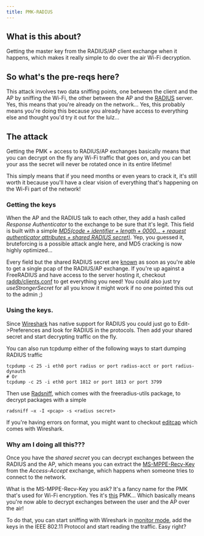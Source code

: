```yaml
---
title: PMK-RADIUS
---
```


## What is this about?
Getting the master key from the RADIUS/AP client exchange when it happens, which makes it really simple to do over the air Wi-Fi decryption.

## So what's the pre-reqs here?
This attack involves two data sniffing points, one between the client and the AP by sniffing the Wi-Fi, the other between the AP and the [RADIUS](https://en.wikipedia.org/wiki/RADIUS) server. Yes, this means that you're already on the network... Yes, this probably means you're doing this because you already have access to everything else and thought you'd try it out for the lulz...

## The attack
Getting the PMK + access to RADIUS/AP exchanges basically means that you can decrypt on the fly any Wi-Fi traffic that goes on, and you can bet your ass the secret will never be rotated once in its entire lifetime!

This simply means that if you need months or even years to crack it, it's still worth it because you'll have a clear vision of everything that's happening on the Wi-Fi part of the network!

### Getting the keys
When the AP and the RADIUS talk to each other, they add a hash called *Response Authenticator* to the exchange to be sure that it's legit. This field is built with a simple *[MD5(code + identifier + length + 0000... + request authenticator attributes + shared RADIUS secret)](https://tools.ietf.org/html/rfc2866#page-7)*. Yep, you guessed it, bruteforcing is a possible attack angle here, and MD5 cracking is now highly optimized... 

Every field but the shared RADIUS secret are [known](https://tools.ietf.org/html/rfc2865#page-66) as soon as you're able to get a single pcap of the RADIUS/AP exchange. If you're up against a FreeRADIUS and have access to the server hosting it, checkout [raddb/clients.conf](https://github.com/FreeRADIUS/freeradius-server/blob/master/raddb/clients.conf) to get everything you need! You could also just try *useStrongerSecret* for all you know it might work if no one pointed this out to the admin ;)

### Using the keys.
Since [Wireshark](https://wiki.wireshark.org/radius) has native support for RADIUS you could just go to Edit->Preferences and look for RADIUS in the protocols. Then add your shared secret and start decrypting traffic on the fly.

You can also run tcpdump either of the following ways to start dumping RADIUS traffic
```
tcpdump -c 25 -i eth0 port radius or port radius-acct or port radius-dynauth
# Or
tcpdump -c 25 -i eth0 port 1812 or port 1813 or port 3799
```
Then use [Radsniff](https://freeradius.org/radiusd/man/radsniff.html), which comes with the freeradius-utils package, to decrypt packages with a simple
```
radsniff –x -I <pcap> -s <radius secret>
```
If you're having errors on format, you might want to checkout [editcap](https://www.wireshark.org/docs/man-pages/editcap.html) which comes with Wireshark.

### Why am I doing all this???
Once you have the *shared secret* you can decrypt exchanges between the RADIUS and the AP, which means you can extract the [MS-MPPE-Recv-Key](https://tools.ietf.org/html/rfc2548#section-2.4.3) from the 	*Access-Accept* exchange, which happens when someone tries to connect to the network.

What is the MS-MPPE-Recv-Key you ask? It's a fancy name for the PMK that's used for Wi-Fi encryption. Yes it's [this](https://en.wikipedia.org/wiki/IEEE_802.11i-2004) PMK... Which basically means you're now able to decrypt exchanges between the user and the AP over the air!

To do that, you can start sniffing with Wireshark in [monitor mode](https://wiki.wireshark.org/CaptureSetup/WLAN#Monitor_mode), add the keys in the IEEE 802.11 Protocol and start reading the traffic. Easy right?
